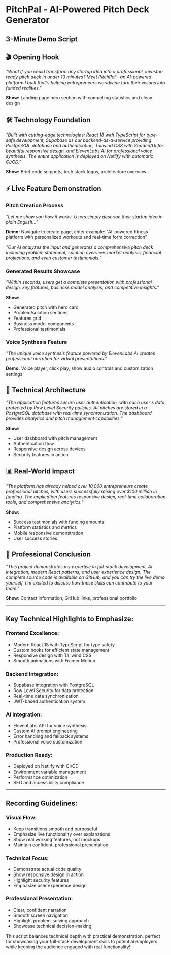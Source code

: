 # PitchPal - AI-Powered Pitch Deck Generator
## 3-Minute Demo Script

## **🎬 Opening Hook**
*"What if you could transform any startup idea into a professional, investor-ready pitch deck in under 10 minutes? Meet PitchPal - an AI-powered platform I built that's helping entrepreneurs worldwide turn their visions into funded realities."*

**Show:** Landing page hero section with compelling statistics and clean design

## **🛠️ Technology Foundation**
*"Built with cutting-edge technologies: React 18 with TypeScript for type-safe development, Supabase as our backend-as-a-service providing PostgreSQL database and authentication, Tailwind CSS with Shadcn/UI for beautiful responsive design, and ElevenLabs AI for professional voice synthesis. The entire application is deployed on Netlify with automatic CI/CD."*

**Show:** Brief code snippets, tech stack logos, architecture overview

## **⚡ Live Feature Demonstration**

### **Pitch Creation Process**
*"Let me show you how it works. Users simply describe their startup idea in plain English..."*

**Demo:** Navigate to create page, enter example: "AI-powered fitness platform with personalized workouts and real-time form correction"

*"Our AI analyzes the input and generates a comprehensive pitch deck including problem statement, solution overview, market analysis, financial projections, and even customer testimonials."*

### **Generated Results Showcase**
*"Within seconds, users get a complete presentation with professional design, key features, business model analysis, and competitive insights."*

**Show:** 
- Generated pitch with hero card
- Problem/solution sections
- Features grid
- Business model components
- Professional testimonials

### **Voice Synthesis Feature**
*"The unique voice synthesis feature powered by ElevenLabs AI creates professional narration for virtual presentations."*

**Demo:** Voice player, click play, show audio controls and customization settings

## **🔐 Technical Architecture**
*"The application features secure user authentication, with each user's data protected by Row Level Security policies. All pitches are stored in a PostgreSQL database with real-time synchronization. The dashboard provides analytics and pitch management capabilities."*

**Show:** 
- User dashboard with pitch management
- Authentication flow
- Responsive design across devices
- Security features in action

## **📊 Real-World Impact**
*"The platform has already helped over 10,000 entrepreneurs create professional pitches, with users successfully raising over $100 million in funding. The application features responsive design, real-time collaboration tools, and comprehensive analytics."*

**Show:** 
- Success testimonials with funding amounts
- Platform statistics and metrics
- Mobile responsive demonstration
- User success stories

## **🚀 Professional Conclusion**
*"This project demonstrates my expertise in full-stack development, AI integration, modern React patterns, and user experience design. The complete source code is available on GitHub, and you can try the live demo yourself. I'm excited to discuss how these skills can contribute to your team."*

**Show:** Contact information, GitHub links, professional portfolio

---

## **Key Technical Highlights to Emphasize:**

### **Frontend Excellence:**
- Modern React 18 with TypeScript for type safety
- Custom hooks for efficient state management
- Responsive design with Tailwind CSS
- Smooth animations with Framer Motion

### **Backend Integration:**
- Supabase integration with PostgreSQL
- Row Level Security for data protection
- Real-time data synchronization
- JWT-based authentication system

### **AI Integration:**
- ElevenLabs API for voice synthesis
- Custom AI prompt engineering
- Error handling and fallback systems
- Professional voice customization

### **Production Ready:**
- Deployed on Netlify with CI/CD
- Environment variable management
- Performance optimization
- SEO and accessibility compliance

---

## **Recording Guidelines:**

### **Visual Flow:**
- Keep transitions smooth and purposeful
- Emphasize live functionality over explanations
- Show real working features, not mockups
- Maintain confident, professional presentation

### **Technical Focus:**
- Demonstrate actual code quality
- Show responsive design in action
- Highlight security features
- Emphasize user experience design

### **Professional Presentation:**
- Clear, confident narration
- Smooth screen navigation
- Highlight problem-solving approach
- Showcase technical decision-making

This script balances technical depth with practical demonstration, perfect for showcasing your full-stack development skills to potential employers while keeping the audience engaged with real functionality!